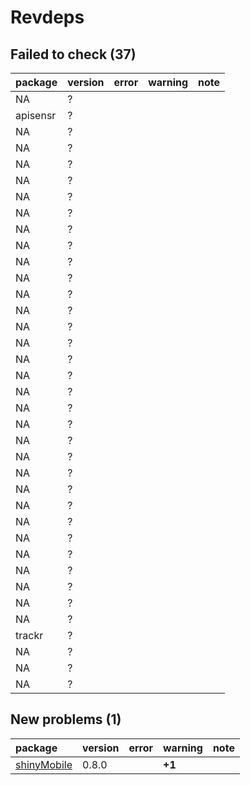 # Revdeps

## Failed to check (37)

|package  |version |error |warning |note |
|:--------|:-------|:-----|:-------|:----|
|NA       |?       |      |        |     |
|apisensr |?       |      |        |     |
|NA       |?       |      |        |     |
|NA       |?       |      |        |     |
|NA       |?       |      |        |     |
|NA       |?       |      |        |     |
|NA       |?       |      |        |     |
|NA       |?       |      |        |     |
|NA       |?       |      |        |     |
|NA       |?       |      |        |     |
|NA       |?       |      |        |     |
|NA       |?       |      |        |     |
|NA       |?       |      |        |     |
|NA       |?       |      |        |     |
|NA       |?       |      |        |     |
|NA       |?       |      |        |     |
|NA       |?       |      |        |     |
|NA       |?       |      |        |     |
|NA       |?       |      |        |     |
|NA       |?       |      |        |     |
|NA       |?       |      |        |     |
|NA       |?       |      |        |     |
|NA       |?       |      |        |     |
|NA       |?       |      |        |     |
|NA       |?       |      |        |     |
|NA       |?       |      |        |     |
|NA       |?       |      |        |     |
|NA       |?       |      |        |     |
|NA       |?       |      |        |     |
|NA       |?       |      |        |     |
|NA       |?       |      |        |     |
|NA       |?       |      |        |     |
|NA       |?       |      |        |     |
|trackr   |?       |      |        |     |
|NA       |?       |      |        |     |
|NA       |?       |      |        |     |
|NA       |?       |      |        |     |

## New problems (1)

|package                                |version |error |warning |note |
|:--------------------------------------|:-------|:-----|:-------|:----|
|[shinyMobile](problems.md#shinymobile) |0.8.0   |      |__+1__  |     |

